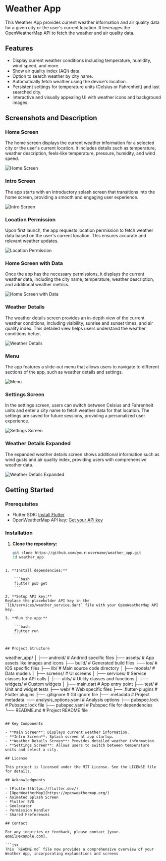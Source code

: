 # Weather App

This Weather App provides current weather information and air quality data for a given city or the user's current location. It leverages the OpenWeatherMap API to fetch the weather and air quality data.

## Features

- Display current weather conditions including temperature, humidity, wind speed, and more.
- Show air quality index (AQI) data.
- Option to search weather by city name.
- Automatically fetch weather using the device's location.
- Persistent settings for temperature units (Celsius or Fahrenheit) and last searched city.
- Interactive and visually appealing UI with weather icons and background images.

## Screenshots and Description

### Home Screen

The home screen displays the current weather information for a selected city or the user's current location. It includes details such as temperature, weather description, feels-like temperature, pressure, humidity, and wind speed.

![Home Screen](./screenshots/Screenshot%202024-05-26%20201757.png)

### Intro Screen

The app starts with an introductory splash screen that transitions into the home screen, providing a smooth and engaging user experience.

![Intro Screen](./screenshots/Screenshot%202024-05-26%20201740.png)

### Location Permission

Upon first launch, the app requests location permission to fetch weather data based on the user's current location. This ensures accurate and relevant weather updates.

![Location Permission](./screenshots/Screenshot%202024-05-26%20200739.png)

### Home Screen with Data

Once the app has the necessary permissions, it displays the current weather data, including the city name, temperature, weather description, and additional weather metrics.

![Home Screen with Data](./screenshots/Screenshot%202024-05-26%20202600.png)

### Weather Details

The weather details screen provides an in-depth view of the current weather conditions, including visibility, sunrise and sunset times, and air quality index. This detailed view helps users understand the weather conditions better.

![Weather Details](./screenshots/Screenshot%202024-05-26%20202524.png)

### Menu

The app features a slide-out menu that allows users to navigate to different sections of the app, such as weather details and settings.

![Menu](./screenshots/Screenshot%202024-05-26%20202551.png)

### Settings Screen

In the settings screen, users can switch between Celsius and Fahrenheit units and enter a city name to fetch weather data for that location. The settings are saved for future sessions, providing a personalized user experience.

![Settings Screen](./screenshots/Screenshot%202024-05-26%20202517.png)

### Weather Details Expanded

The expanded weather details screen shows additional information such as wind gusts and air quality index, providing users with comprehensive weather data.

![Weather Details Expanded](./screenshots/Screenshot%202024-05-21%20142219.png)

## Getting Started

### Prerequisites

- Flutter SDK: [Install Flutter](https://flutter.dev/docs/get-started/install)
- OpenWeatherMap API key: [Get your API key](https://home.openweathermap.org/users/sign_up)

### Installation

1. **Clone the repository:**
   ```bash
   git clone https://github.com/your-username/weather_app.git
   cd weather_app

```

1. **Install dependencies:**
    
    ```bash
    flutter pub get
    ```
    
2. **Setup API key:**
Replace the placeholder API key in the `lib/services/weather_service.dart` file with your OpenWeatherMap API key.

3. **Run the app:**
    
    ```bash
    flutter run
    ```
    

## Project Structure

```
weather_app/
│
├── android/                  # Android specific files
├── assets/                   # App assets like images and icons
├── build/                    # Generated build files
├── ios/                      # iOS specific files
├── lib/                      # Main source code directory
│   ├── models/               # Data models
│   ├── screens/              # UI screens
│   ├── services/             # Service classes for API calls
│   ├── utils/                # Utility classes and functions
│   ├── widgets/              # Custom widgets
│   ├── main.dart             # App entry point
├── test/                     # Unit and widget tests
├── web/                      # Web specific files
├── .flutter-plugins          # Flutter plugins
├── .gitignore                # Git ignore file
├── .metadata                 # Project metadata
├── analysis_options.yaml     # Analysis options
├── pubspec.lock              # Pubspec lock file
├── pubspec.yaml              # Pubspec file for dependencies
└── README.md                 # Project README file

```

## Key Components

- **Main Screen**: Displays current weather information.
- **Intro Screen**: Splash screen at app startup.
- **Weather Details Screen**: Provides detailed weather information.
- **Settings Screen**: Allows users to switch between temperature units and select a city.

## License

This project is licensed under the MIT License. See the LICENSE file for details.

## Acknowledgments

- [Flutter](https://flutter.dev/)
- [OpenWeatherMap](https://openweathermap.org/)
- Animated Splash Screen
- Flutter SVG
- Geolocator
- Permission Handler
- Shared Preferences

## Contact

For any inquiries or feedback, please contact [your-email@example.com].

```jsx
This `README.md` file now provides a comprehensive overview of your Weather App, incorporating explanations and screens

```